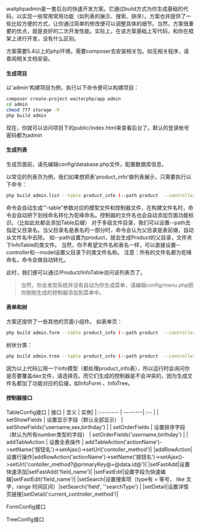 waitphpadmin是一套后台的快速开发方案。它通过build方式为你生成基础的代码，以实现一些常用常用功能（如列表的展示、搜索、排序）。方案也并提供了一些比较方便的方式，让你通过简单的修改便可以调整具体的细节。当然，方案很重要的优点，就是良好的二次开发性能。实际上，在该方案基础上写代码，和你在框架上进行开发，没有什么区别。

方案需要5.4以上的php环境，需要composer去安装相关包。如无相关程序，请查阅相关文档安装。

#### 生成项目

 以'admin'构建项目为例，执行以下命令便可以构建项目：

```bash
composer create-project waiterphp/app admin
cd admin
chmod 777 storage -R
php build admin
```
 
现在，你就可以访问项目下的public/index.html来查看后台了。默认的登录帐号密码都为admin

#### 生成列表
生成页面前，请先编辑config/database.php文件，配置数据库信息。

以常见的列表页为例，我们如果想把表'product_info'做列表展示，只需要执行以下命令：
```bash
php build admin.list --table product_info (--path product  --controller controller_name --model model_name)
```
命令会自动生成’“-table”参数对应的模型文件和控制器文件，在构建文件名时，命令会自动把下划线命名转化为驼峰命名。控制器的文件名也会自动添加页面功能标识。（比如此处都会添加Table后缀）
对于多级文件目录，我们可以设置--path去指定父目录名。当父目录名是表名的一部分时，命令会认为父目录是表前缀，自动从文件名中去除。
如--path设置为product，就会生成Product的父目录，文件夹下InfoTable的类文件。
当然，你不希望文件名和表名一样，可以直接设置--controller和--model设置父目录下的类文件名称。
注意：所有的文件名都为驼峰命名，命令会做自动转化。

此时，我们便可以通过/Product/InfoTable访问该列表页了。

> 当然，你会发现系统并没有自动为你生成菜单，请编辑config/menu.php把你刚刚生成的控制器添加到菜单中。

#### 表单和树
方案还提供了一些其他的页面小组件。
如表单页：
``` bash
php build admin.form --table product_info (--path product  --controller controller_name --model model_name)
```
树状分类：
``` bash
php build admin.tree --table product_info (--path product  --controller controller_name --model model_name)
```

因为以上代码公用一个info模型（都处理product_info表），所以运行时会询问你是否要覆盖dao文件，请选择否。而它们生成的控制器是不会冲突的，因为生成文件名都加了功能对应的后缀，如InfoForm  、InfoTree。

#### 控制器接口

TableConfig接口
| 接口      |    含义 | 实例|
| :-------- | --------| :-- |
| setShowFields  | 设置显示字段（默认全部显示） |  setShowFields('username,sex,birthday')   |
| setOrderFields     |   设置排序字段（默认为所有number类型的字段） |  setOrderFields('username,birthday')  |
| addTableAction      |    设置全表操作 | addTableAction('actionName')->setName('按钮名')->setAjax()->setUrl('contoller_method')|
|addRowAction|设置行操作|addRowAction('actionName')->setName('按钮名')->setAjax()->setUrl('contoller_method?@primaryKey@=@data.id@')|
|setFastAdd|设置快速添加|setFastAdd('field_name')|
|setFastEdit|设置字段为快速编辑|setFastEdit('field_name')|
|setSearch|设置搜索项（type有 = 等号， like 文字，range 时间区间）|setSearch('field', ''searchType') |
|setDetail|设置详情页链接|setDetail('current_controller_method')|


FormConfig接口

TreeConfig接口
